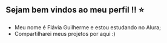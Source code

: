 ## Sejam bem vindos ao meu perfil !! ⭐ 
- Meu nome é Flávia Guilherme e estou estudando no Alura;
- Compartilharei meus projetos por aqui :)
